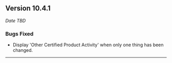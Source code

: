 ## Version 10.4.1
_Date TBD_

### Bugs Fixed
* Display 'Other Certified Product Activity' when only one thing has been changed.

---
